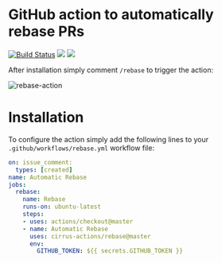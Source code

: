 # GitHub action to automatically rebase PRs

[![Build Status](https://api.cirrus-ci.com/github/cirrus-actions/rebase.svg)](https://cirrus-ci.com/github/cirrus-actions/rebase) [![](https://images.microbadger.com/badges/version/cirrusactions/rebase.svg)](https://microbadger.com/images/cirrusactions/rebase) [![](https://images.microbadger.com/badges/image/cirrusactions/rebase.svg)](https://microbadger.com/images/cirrusactions/rebase)

After installation simply comment `/rebase` to trigger the action:

![rebase-action](https://user-images.githubusercontent.com/989066/51547853-14a57b00-1e35-11e9-841d-33114f0f0bd5.gif)

# Installation

To configure the action simply add the following lines to your `.github/workflows/rebase.yml` workflow file:

```yml
on: issue_comment:
  types: [created]
name: Automatic Rebase
jobs:
  rebase:
    name: Rebase
    runs-on: ubuntu-latest
    steps:
    - uses: actions/checkout@master
    - name: Automatic Rebase
      uses: cirrus-actions/rebase@master
      env:
        GITHUB_TOKEN: ${{ secrets.GITHUB_TOKEN }}
```

